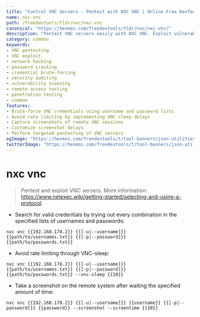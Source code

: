 ```yaml
---
title: "Control VNC Servers - Pentest with NXC VNC | Online Free DevTools by Hexmos"
name: nxc-vnc
path: /freedevtools/tldr/nxc/nxc-vnc
canonical: "https://hexmos.com/freedevtools/tldr/nxc/nxc-vnc/"
description: "Pentest VNC servers easily with NXC VNC. Exploit vulnerabilities and assess security using credential brute-forcing. Free online tool, no registration required."
category: common
keywords:
- VNC pentesting
- VNC exploit
- network hacking
- password cracking
- credential brute-forcing
- security auditing
- vulnerability scanning
- remote access testing
- penetration testing
- common
features:
- Brute-force VNC credentials using username and password lists
- Avoid rate limiting by implementing VNC sleep delays
- Capture screenshots of remote VNC sessions
- Customize screenshot delays
- Perform targeted pentesting of VNC servers
ogImage: "https://hexmos.com/freedevtools/t/tool-banners/json-utilities-banner.png"
twitterImage: "https://hexmos.com/freedevtools/t/tool-banners/json-utilities-banner.png"
---
```


# nxc vnc

> Pentest and exploit VNC servers.
> More information: <https://www.netexec.wiki/getting-started/selecting-and-using-a-protocol>.

- Search for valid credentials by trying out every combination in the specified lists of usernames and passwords:

`nxc vnc {{192.168.178.2}} {{[-u|--username]}} {{path/to/usernames.txt}} {{[-p|--password]}} {{path/to/passwords.txt}}`

- Avoid rate limiting through VNC-sleep:

`nxc vnc {{192.168.178.2}} {{[-u|--username]}} {{path/to/usernames.txt}} {{[-p|--password]}} {{path/to/passwords.txt}} --vnc-sleep {{10}}`

- Take a screenshot on the remote system after waiting the specified amount of time:

`nxc vnc {{192.168.178.2}} {{[-u|--username]}} {{username}} {{[-p|--password]}} {{password}} --screenshot --screentime {{10}}`
